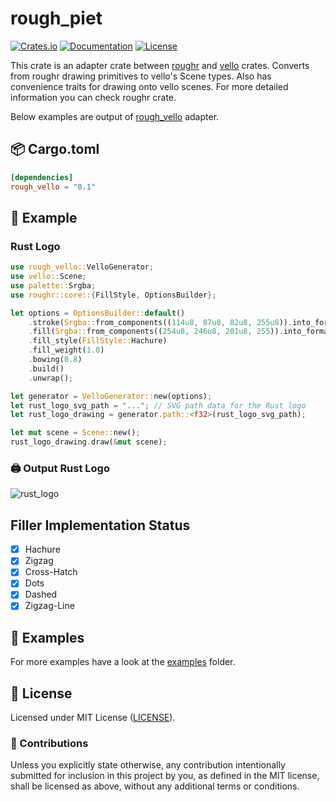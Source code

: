 
# rough_piet

[![Crates.io](https://img.shields.io/crates/v/rough_piet.svg)](https://crates.io/crates/rough_piet)
[![Documentation](https://docs.rs/rough_piet/badge.svg)](https://docs.rs/rough_piet)
[![License](https://img.shields.io/github/license/orhanbalci/rough-rs.svg)](https://github.com/orhanbalci/rough-rs/LICENSE)

<!-- cargo-sync-readme start -->


This crate is an adapter crate between [roughr](https://github.com/orhanbalci/rough-rs/main/roughr) and
[vello](https://github.com/linebender/vello) crates. Converts from roughr drawing
primitives to vello's Scene types. Also has convenience traits for drawing onto vello scenes. For more detailed
information you can check roughr crate.

Below examples are output of [rough_vello](https://github.com/orhanbalci/rough-rs/tree/main/rough_vello) adapter.

## 📦 Cargo.toml

```toml
[dependencies]
rough_vello = "0.1"
```

## 🔧 Example

### Rust Logo

```rust
use rough_vello::VelloGenerator;
use vello::Scene;
use palette::Srgba;
use roughr::core::{FillStyle, OptionsBuilder};

let options = OptionsBuilder::default()
    .stroke(Srgba::from_components((114u8, 87u8, 82u8, 255u8)).into_format())
    .fill(Srgba::from_components((254u8, 246u8, 201u8, 255)).into_format())
    .fill_style(FillStyle::Hachure)
    .fill_weight(1.0)
    .bowing(0.8)
    .build()
    .unwrap();

let generator = VelloGenerator::new(options);
let rust_logo_svg_path = "..."; // SVG path data for the Rust logo
let rust_logo_drawing = generator.path::<f32>(rust_logo_svg_path);

let mut scene = Scene::new();
rust_logo_drawing.draw(&mut scene);
```

### 🖨️ Output Rust Logo
![rust_logo](https://raw.githubusercontent.com/orhanbalci/rough-rs/main/rough_vello/assets/rust_logo.png)

## Filler Implementation Status
- [x] Hachure
- [x] Zigzag
- [x] Cross-Hatch
- [x] Dots
- [x] Dashed
- [x] Zigzag-Line

## 🔭 Examples

For more examples have a look at the
[examples](https://github.com/orhanbalci/rough-rs/tree/main/rough_vello/examples) folder.

<!-- cargo-sync-readme end -->

## 📝 License

Licensed under MIT License ([LICENSE](LICENSE)).

### 🚧 Contributions

Unless you explicitly state otherwise, any contribution intentionally submitted for inclusion in this project by you, as defined in the MIT license, shall be licensed as above, without any additional terms or conditions.
